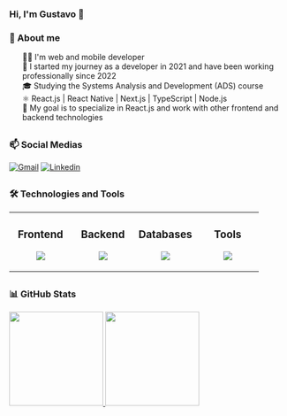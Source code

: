 ### Hi, I'm Gustavo 👋

### 📃 About me
<ul type="none">
  <li>👨‍💻 I'm web and mobile developer</li>
  <li>💼 I started my journey as a developer in 2021 and have been working professionally since 2022</li>
  <li>🎓 Studying the Systems Analysis and Development (ADS) course</li>
  <li>⚛️ React.js | React Native | Next.js | TypeScript | Node.js</li>
  <li>🎯 My goal is to specialize in React.js and work with other frontend and backend technologies</li>
</ul>

##
### 📫 Social Medias
[![Gmail](https://img.shields.io/badge/Gmail-D14836?style=for-the-badge&logo=gmail&logoColor=white)](mailto:gustavo.fabiano.2010@hotmail.com)
[![Linkedin](https://img.shields.io/badge/LinkedIn-0077B5?style=for-the-badge&logo=linkedin&logoColor=white)](https://www.linkedin.com/in/gustavo-rodrigues-fabiano-768589208/)
 
##
### 🛠️ Technologies and Tools
<table><tr><td valign="top" width="25%">

### <div align="center"> Frontend </div>

<p align="center">
  <img src="https://skillicons.dev/icons?i=ts,react,nextjs,styledcomponents,bootstrap,redux&theme=dark&perline=2" />
</p>

</td><td valign="top" width="25%">

### <div align="center"> Backend </div>

<p align="center">
  <img src="https://skillicons.dev/icons?i=nodejs,express,prisma,py,nestjs&theme=dark&perline=2" />
</p>

</td><td valign="top" width="25%">

### <div align="center"> Databases </div>

<p align="center">
  <img src="https://skillicons.dev/icons?i=postgres,mongodb&theme=dark&perline=2" />
</p>

</td><td valign="top" width="25%">

### <div align="center"> Tools </div>

<p align="center">
  <img src="https://skillicons.dev/icons?i=docker,vscode,figma,git&theme=dark&perline=2" />
</p>

</td></tr></table>

##
### 📊 GitHub Stats
<div>
  <a href="https://github.com/GustavoRodrigue-s/">
    <img height="170em" src="https://github-readme-stats.vercel.app/api/top-langs/?username=GustavoRodrigue-s&layout=donut&langs_count=5&theme=dracula&card_width=200">
    <img height="170em" src="https://github-readme-stats.vercel.app/api?username=GustavoRodrigue-s&show_icons=true&theme=dracula">
  </a>
</div>
